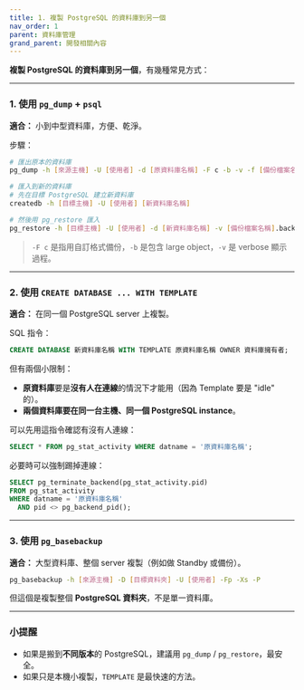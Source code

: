 ```yaml
---
title: 1. 複製 PostgreSQL 的資料庫到另一個
nav_order: 1
parent: 資料庫管理
grand_parent: 開發相關內容
---
```


**複製 PostgreSQL 的資料庫到另一個**，有幾種常見方式：

---

### 1. 使用 `pg_dump` + `psql`
**適合：** 小到中型資料庫，方便、乾淨。

步驟：
```bash
# 匯出原本的資料庫
pg_dump -h [來源主機] -U [使用者] -d [原資料庫名稱] -F c -b -v -f [備份檔案名稱].backup

# 匯入到新的資料庫
# 先在目標 PostgreSQL 建立新資料庫
createdb -h [目標主機] -U [使用者] [新資料庫名稱]

# 然後用 pg_restore 匯入
pg_restore -h [目標主機] -U [使用者] -d [新資料庫名稱] -v [備份檔案名稱].backup
```
> `-F c` 是指用自訂格式備份，`-b` 是包含 large object，`-v` 是 verbose 顯示過程。

---

### 2. 使用 `CREATE DATABASE ... WITH TEMPLATE`
**適合：** 在同一個 PostgreSQL server 上複製。

SQL 指令：
```sql
CREATE DATABASE 新資料庫名稱 WITH TEMPLATE 原資料庫名稱 OWNER 資料庫擁有者;
```
但有兩個小限制：
- **原資料庫**要是**沒有人在連線**的情況下才能用（因為 Template 要是 "idle" 的）。
- **兩個資料庫要在同一台主機、同一個 PostgreSQL instance**。

可以先用這指令確認有沒有人連線：
```sql
SELECT * FROM pg_stat_activity WHERE datname = '原資料庫名稱';
```
必要時可以強制踢掉連線：
```sql
SELECT pg_terminate_backend(pg_stat_activity.pid)
FROM pg_stat_activity
WHERE datname = '原資料庫名稱'
  AND pid <> pg_backend_pid();
```

---

### 3. 使用 `pg_basebackup`
**適合：** 大型資料庫、整個 server 複製（例如做 Standby 或備份）。

```bash
pg_basebackup -h [來源主機] -D [目標資料夾] -U [使用者] -Fp -Xs -P
```
但這個是複製整個 **PostgreSQL 資料夾**，不是單一資料庫。

---

### 小提醒
- 如果是搬到**不同版本**的 PostgreSQL，建議用 `pg_dump` / `pg_restore`，最安全。
- 如果只是本機小複製，`TEMPLATE` 是最快速的方法。

